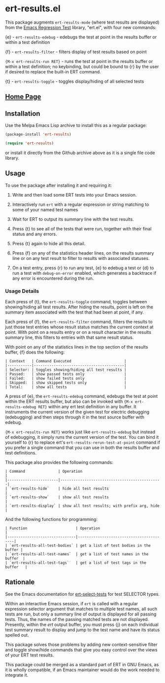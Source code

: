 # ert-results.el

This package augments `ert-results-mode` (where test results are
displayed) from the [Emacs Regression Test](https://www.gnu.org/software/emacs/manual/html_mono/ert.html) library, "ert.el", with four new commands:

{e} - `ert-results-edebug`  - edebugs the test at point in the results buffer or within a test definition

{f} - `ert-results-filter`  - filters display of test results based on point

`{M-x ert-results-run RET}` - runs the test at point in the results buffer or within a test definition; no keybinding, but could be bound to {r} by the user if desired to replace the built-in ERT command.

{t} - `ert-results-toggle`  - toggles display/hiding of all selected tests

## [Home Page](https://github.com/rswgnu/ert-results)

## Installation

Use the Melpa Emacs Lisp archive to install this as a regular package:

```lisp
(package-install 'ert-results)

(require 'ert-results)
```

or install it directly from the Github archive above as it is a single file code library.

## Usage

To use the package after installing it and requiring it:

1. Write and then load some ERT tests into your Emacs session.

2. Interactively run `ert` with a regular expression or string matching to
   some of your named test names

3. Wait for ERT to output its summary line with the test results.

4. Press {t} to see all of the tests that were run, together with their
   final status and any errors.

5. Press {t} again to hide all this detail.

6. Press {f} on any of the statistics header lines, on the results summary
   line or on any test result to filter to results with associated statuses.

7. On a test entry, press {r} to run any test, {e} to edebug a test or {d}
   to run a test with `debug-on-error` enabled, which generates a backtrace
   if any error is encountered during the run.

### Usage Details

Each press of {t}, the `ert-results-toggle` command, toggles between
showing/hiding all test results.  After hiding the results, point is left on
the summary item associated with the test that had been at point, if any.

Each press of {f}, the `ert-results-filter` command, filters the results to
just those test entries whose result status matches the current context at
point.  With point on a results entry or on a result character in the
results summary line, this filters to entries with that same result status.

With point on any of the statistics lines in the top section of the
results buffer, {f} does the following:

	| Context   | Command Executed                        |
	|-----------|-----------------------------------------|
	| Selector: | toggles showing/hiding all test results |
	| Passed:   | show passed tests only                  |
	| Failed:   | show failed tests only                  |
	| Skipped:  | show skipped tests only                 |
	| Total:    | show all tests                          |

A press of {e}, the `ert-results-edebug` command, edebugs the test at
point within the ERT results buffer, but also can be invoked with
`{M-x ert-results-edebug RET}` within any ert test definition in any
buffer.  It instruments the current version of the given test for
electric debugging (edebugging) and then steps through it in the test
source buffer with edebug.

`{M-x ert-results-run RET}` works just like `ert-results-edebug` but
instead of edebugging, it simply runs the current version of the test.
You can bind it yourself to {r} to replace ert's
`ert-results-rerun-test-at-point` command if you prefer a single
command that you can use in both the results buffer and test
definitions.

This package also provides the following commands:

    | Command               | Operation                                    |
	|-----------------------|----------------------------------------------|
	| `ert-results-hide`    | hide all test results                        |
	| `ert-results-show`    | show all test results                        |
	| `ert-results-display` | show all test results; with prefix arg, hide |

And the following functions for programming:

    | Function                      | Operation                               |
	|-------------------------------|-----------------------------------------|
    | `ert-results-all-test-bodies` | get a list of test bodies in the buffer |
    | `ert-results-all-test-names`  | get a list of test names in the buffer  |
    | `ert-results-all-test-tags`   | get a list of test tags in the buffer   |


## Rationale

See the Emacs documentation for [ert-select-tests](https://www.gnu.org/software/emacs/manual/html_mono/ert.html#Test-Selectors)
for test SELECTOR types.

Within an interactive Emacs session, if `ert` is called with a regular
expression selector argument that matches to multiple test names, all
such tests are run, but only a summary line of output is displayed for
all passing tests.  Thus, the names of the passing matched tests are
not displayed.  Presently, within the *ert* output buffer, you must press
{j} on each individual test summary result to display and jump to the
test name and have its status spelled out.

This package solves those problems by adding new context-sensitive
filter and toggle show/hide commands that give you easy control over
the views of your ERT test results.

This package could be merged as a standard part of ERT in GNU Emacs, as it
is wholly compatible, if an Emacs maintainer would do the work needed to
integrate it.
